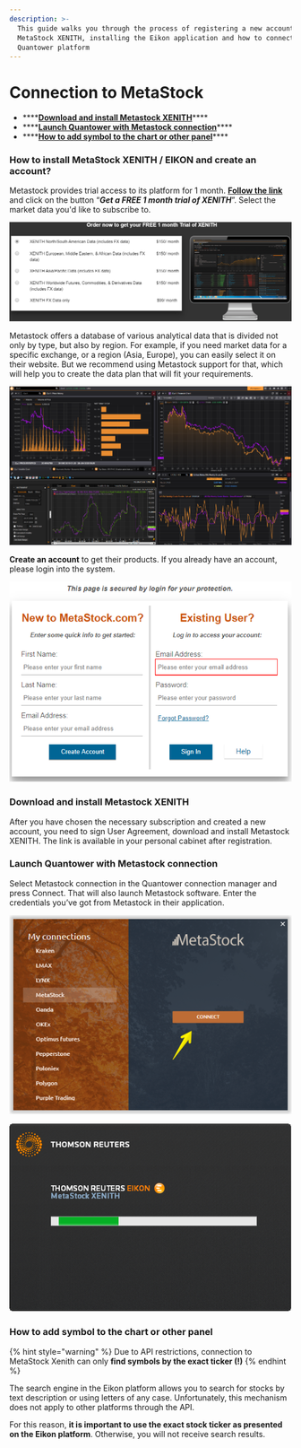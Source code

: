 ```yaml
---
description: >-
  This guide walks you through the process of registering a new account for
  MetaStock XENITH, installing the Eikon application and how to connect it via
  Quantower platform
---
```


# Connection to MetaStock

* \*\*\*\*[**Download and install Metastock XENITH**](connection-to-metastock.md#download-and-install-metastock-xenith)\*\*\*\*
* \*\*\*\*[**Launch Quantower with Metastock connection**](connection-to-metastock.md#launch-quantower-with-metastock-connection)\*\*\*\*
* \*\*\*\*[**How to add symbol to the chart or other panel**](connection-to-metastock.md#how-to-add-symbol-to-the-chart-or-other-panel)\*\*\*\*

### How to install Meta**S**tock XENITH / EIKON and create an account?

Metastock provides trial access to its platform for 1 month. [**Follow the link**](https://www.metastock.com/offer/ek/?whc=quantowerek&pc=Eq-quantower) and click on the button “_**Get a FREE 1 month trial of XENITH**_”. Select the market data you'd like to subscribe to.

![Prices for subscription to MetaStock XENITH market data ](../.gitbook/assets/pricing-metastoc-xenith-_-eikon.png)

Metastock offers a database of various analytical data that is divided not only by type, but also by region. For example, if you need market data for a specific exchange, or a region \(Asia, Europe\), you can easily select it on their website. But we recommend using Metastock support for that, which will help you to create the data plan that will fit your requirements.

![MetaStock Eikon in action](../.gitbook/assets/screenshot_3%20%281%29.png)

**Create an account** to get their products. If you already have an account, please login into the system.

![Login to your account or create a new one](../.gitbook/assets/create-an-account-metastock.png)

### **Download and install Metastock XENITH**

After you have chosen the necessary subscription and created a new account, you need to sign User Agreement, download and install Metastock XENITH. The link is available in your personal cabinet after registration.

### **Launch Quantower with Metastock connection**

Select Metastock connection in the Quantower connection manager and press Connect. That will also launch Metastock software. Enter the credentials you’ve got from Metastock in their application.

![Click on the Connect button and the platform will start Eikon platform automatically](../.gitbook/assets/connection-to-metastock.png)

![MetaStock XENITH Eikon lauching](../.gitbook/assets/thomson-reuters-eikon-connection.png)

### **How to add symbol to the chart or other panel**

{% hint style="warning" %}
Due to API restrictions, connection to MetaStock Xenith can only **find symbols by the exact ticker \(!\)**
{% endhint %}

The search engine in the Eikon platform allows you to search for stocks by text description or using letters of any case. Unfortunately, this mechanism does not apply to other platforms through the API. 

For this reason, **it is important to use the exact stock ticker as presented on the Eikon platform**. Otherwise, you will not receive search results.



